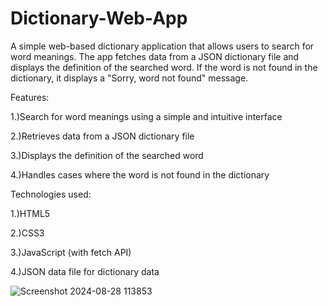 # Dictionary-Web-App
A simple web-based dictionary application that allows users to search for word meanings. The app fetches data from a JSON dictionary file and displays the definition of the searched word. If the word is not found in the dictionary, it displays a "Sorry, word not found" message.

Features:

1.)Search for word meanings using a simple and intuitive interface

2.)Retrieves data from a JSON dictionary file

3.)Displays the definition of the searched word

4.)Handles cases where the word is not found in the dictionary

Technologies used:

1.)HTML5

2.)CSS3

3.)JavaScript (with fetch API)

4.)JSON data file for dictionary data

![Screenshot 2024-08-28 113853](https://github.com/user-attachments/assets/291aac2c-9f35-4c12-a4a6-33fba0e1cd78)
